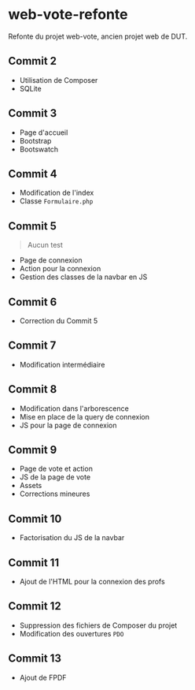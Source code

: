 # web-vote-refonte
Refonte du projet web-vote, ancien projet web de DUT.

## Commit 2

* Utilisation de Composer
* SQLite

## Commit 3

* Page d'accueil
* Bootstrap
* Bootswatch

## Commit 4

* Modification de l'index
* Classe `Formulaire.php`

## Commit 5
> Aucun test

* Page de connexion
* Action pour la connexion
* Gestion des classes de la navbar en JS

## Commit 6

* Correction du Commit 5

## Commit 7 

* Modification intermédiaire

## Commit 8

* Modification dans l'arborescence
* Mise en place de la query de connexion
* JS pour la page de connexion

## Commit 9

* Page de vote et action
* JS de la page de vote
* Assets
* Corrections mineures

## Commit 10

* Factorisation du JS de la navbar

## Commit 11

* Ajout de l'HTML pour la connexion des profs

## Commit 12
* Suppression des fichiers de Composer du projet
* Modification des ouvertures `PDO`

## Commit 13

* Ajout de FPDF